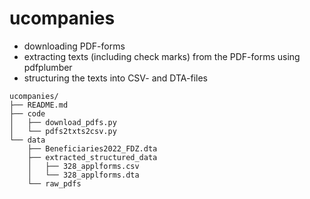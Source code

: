 # ucompanies

* downloading PDF-forms
* extracting texts (including check marks) from the PDF-forms using pdfplumber
* structuring the texts into CSV- and DTA-files


```
ucompanies/
├── README.md
├── code
│   ├── download_pdfs.py
│   └── pdfs2txts2csv.py
└── data
    ├── Beneficiaries2022_FDZ.dta
    ├── extracted_structured_data
    │   ├── 328_applforms.csv
    │   └── 328_applforms.dta
    └── raw_pdfs
```